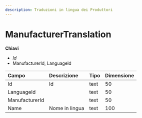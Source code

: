 ```yaml
---
description: Traduzioni in lingua dei Produttori
---
```


# ManufacturerTranslation

  
 **Chiavi**

* _Id_
* ManufacturerId, LanguageId

| Campo | Descrizione | Tipo | Dimensione |
| :--- | :--- | :--- | :--- |
| Id | Id | text | 50 |
| LanguageId |  | text | 50 |
| ManufacturerId |  | text | 50 |
| Name | Nome in lingua | text | 100 |

